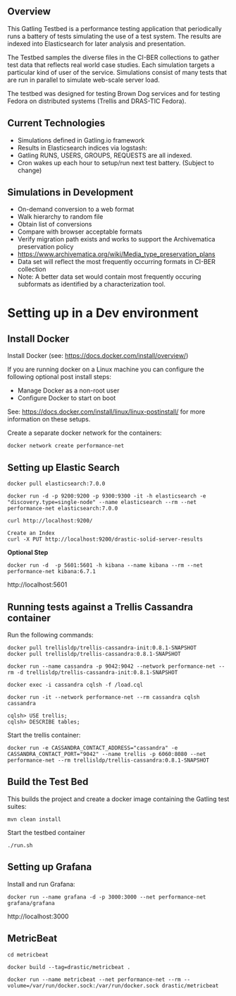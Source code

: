 ## Overview
This Gatling Testbed is a performance testing application that periodically runs a battery of tests simulating the use of a test system. The results are indexed into Elasticsearch for later analysis and presentation.

The Testbed samples the diverse files in the CI-BER collections to gather test data that reflects real world case studies. Each simulation targets a particular kind of user of the service. Simulations consist of many tests that are run in parallel to simulate web-scale server load.

The testbed was designed for testing Brown Dog services and for testing Fedora on distributed systems (Trellis and DRAS-TIC Fedora).

## Current Technologies
* Simulations defined in Gatling.io framework
* Results in Elasticsearch indices via logstash:
 * Gatling RUNS, USERS, GROUPS, REQUESTS are all indexed.
* Cron wakes up each hour to setup/run next test battery. (Subject to change)

## Simulations in Development
* On-demand conversion to a web format
 * Walk hierarchy to random file
 * Obtain list of conversions
 * Compare with browser acceptable formats
* Verify migration path exists and works to support the Archivematica preservation policy
 * https://www.archivematica.org/wiki/Media_type_preservation_plans
 * Data set will reflect the most frequently occurring formats in CI-BER collection
 * Note: A better data set would contain most frequently occuring subformats as identified by a characterization tool.


# Setting up in a Dev environment

## Install Docker
Install Docker (see: https://docs.docker.com/install/overview/)

If you are running docker on a Linux machine you can configure the following optional post install steps:
- Manage Docker as a non-root user
- Configure Docker to start on boot

See: https://docs.docker.com/install/linux/linux-postinstall/ for more information on these setups.

Create a separate docker network for the containers:
```shell
docker network create performance-net
```

## Setting up Elastic Search

```shell
docker pull elasticsearch:7.0.0

docker run -d -p 9200:9200 -p 9300:9300 -it -h elasticsearch -e "discovery.type=single-node" --name elasticsearch --rm --net performance-net elasticsearch:7.0.0

curl http://localhost:9200/

Create an Index
curl -X PUT http://localhost:9200/drastic-solid-server-results
```
 
**Optional Step**

```shell
docker run -d  -p 5601:5601 -h kibana --name kibana --rm --net performance-net kibana:6.7.1
```

http://localhost:5601

## Running tests against a Trellis Cassandra container
Run the following commands:

```shell
docker pull trellisldp/trellis-cassandra-init:0.8.1-SNAPSHOT
docker pull trellisldp/trellis-cassandra:0.8.1-SNAPSHOT

docker run --name cassandra -p 9042:9042 --network performance-net --rm -d trellisldp/trellis-cassandra-init:0.8.1-SNAPSHOT

docker exec -i cassandra cqlsh -f /load.cql

docker run -it --network performance-net --rm cassandra cqlsh cassandra

cqlsh> USE trellis;
cqlsh> DESCRIBE tables;

```

Start the trellis container:
```shell
docker run -e CASSANDRA_CONTACT_ADDRESS="cassandra" -e CASSANDRA_CONTACT_PORT="9042" --name trellis -p 6060:8080 --net performance-net --rm trellisldp/trellis-cassandra:0.8.1-SNAPSHOT
```


## Build the Test Bed

This builds the project and create a docker image containing the Gatling test suites:

```shell
mvn clean install
```

Start the testbed container
```shell
./run.sh
```

## Setting up Grafana

Install and run Grafana:

```shell
docker run --name grafana -d -p 3000:3000 --net performance-net grafana/grafana
```

http://localhost:3000


## MetricBeat

```shell
cd metricbeat

docker build --tag=drastic/metricbeat .

docker run --name metricbeat --net performance-net --rm --volume=/var/run/docker.sock:/var/run/docker.sock drastic/metricbeat
```
